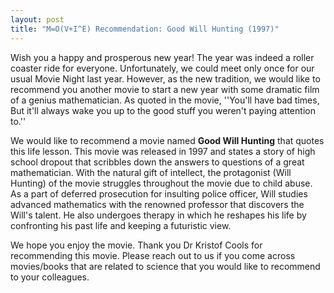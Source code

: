 ```yaml
---
layout: post
title: "M=O(V+I^E) Recommendation: Good Will Hunting (1997)"           
---
```


Wish you a happy and prosperous new year! The year was indeed a roller coaster ride for everyone. Unfortunately, we could meet only once for our usual Movie Night last year. However, as the new tradition, we would like to recommend you another movie to start a new year with some dramatic film of a genius mathematician. As quoted in the movie,
''You'll have bad times, But it'll always wake you up to the good stuff you weren't paying attention to.''

We would like to recommend a movie named **Good Will Hunting** that quotes this life lesson. This movie was released in 1997 and states a story of high school dropout that scribbles down the answers to questions of a great mathematician.  With the natural gift of intellect, the protagonist (Will Hunting) of the movie struggles throughout the movie due to child abuse. As a part of deferred prosecution for insulting police officer, Will studies advanced mathematics with the renowned professor that discovers the Will's talent. He also undergoes therapy in which he reshapes his life by confronting his past life and keeping a futuristic view.

We hope you enjoy the movie. Thank you Dr Kristof Cools for recommending this movie.
Please reach out to us if you come across movies/books that are related to science that you would like to recommend to your colleagues. 
